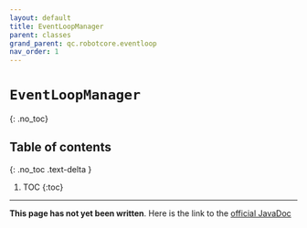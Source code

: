 ```yaml
---
layout: default
title: EventLoopManager
parent: classes
grand_parent: qc.robotcore.eventloop
nav_order: 1
---
```

# `EventLoopManager`
{: .no_toc}

## Table of contents
{: .no_toc .text-delta }

1. TOC
{:toc}
---
**This page has not yet been written**. Here is the link to the [official JavaDoc](https://ftctechnh.github.io/ftc_app/doc/javadoc/com/qualcomm/robotcore/eventloop/EventLoopManager.html)
        